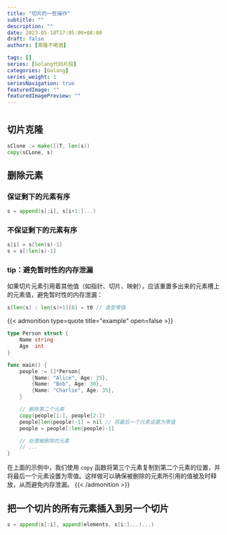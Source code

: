 ```yaml
---
title: "切片的一些操作"
subtitle: ""
description: ""
date: 2023-05-18T17:05:00+08:00
draft: false
authors: [索隆不喝酒]

tags: []
series: [Golang代码片段]
categories: [Golang]
series_weight: 1
seriesNavigation: true
featuredImage: ""
featuredImagePreview: ""
---
```

<!--more-->
#

## 切片克隆

```go
sClone := make([]T, len(s))
copy(sCLone, s)
```

## 删除元素

### 保证剩下的元素有序
```go
s = append(s[:i], s[i+1:]...)
```

### 不保证剩下的元素有序
```go
s[i] = s[len(s)-1]
s = s[:len(s)-1]
```

### tip：避免暂时性的内存泄漏

如果切片元素引用着其他值（如指针、切片、映射），应该重置多出来的元素槽上的元素值，避免暂时性的内存泄漏：
```go
s[len(s) : len(s)+1][0] = t0 // 类型零值
```

{{< admonition type=quote title="example" open=false >}}
```go
type Person struct {
    Name string
    Age  int
}

func main() {
    people := []*Person{
        {Name: "Alice", Age: 25},
        {Name: "Bob", Age: 30},
        {Name: "Charlie", Age: 35},
    }

    // 删除第二个元素
    copy(people[1:], people[2:])
    people[len(people)-1] = nil // 将最后一个元素设置为零值
    people = people[:len(people)-1]

    // 处理被删除的元素
    // ...
}
```

在上面的示例中，我们使用 `copy` 函数将第三个元素复制到第二个元素的位置，并将最后一个元素设置为零值。这样做可以确保被删除的元素所引用的值被及时释放，从而避免内存泄漏。
{{< /admonition >}}

## 把一个切片的所有元素插入到另一个切片
```go
s = append(s[:i], append(elements, s[i:]...)...)
```